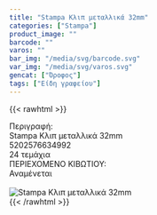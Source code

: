 ```yaml
---
title: "Stampa Κλιπ μεταλλικά 32mm"
categories: ["Stampa"]
product_image: ""
barcode: ""
varos: ""
bar_img: "/media/svg/barcode.svg"
var_img: "/media/svg/varos.svg"
gencat: ["Όροφος"]
tags: ["Είδη γραφείου"]
---
```

{{< rawhtml >}}

<div class="sload657"><div class="product"><div id="sistatika">Περιγραφή:</div><div class="alltext">Stampa Κλιπ μεταλλικά 32mm</div><div id="barcode"><div id="barimage1"></div><span id="bartext">5202576634992</span></div><div id="varos"><div id="temimg"></div><span id="varostext">24 τεμάχια</span></div><div id="kivotio">ΠΕΡΙΕΧΟΜΕΝΟ ΚΙΒΩΤΙΟΥ:<br>Αναμένεται</div><br><div class="pimg"><img alt="Stampa Κλιπ μεταλλικά 32mm" title="Stampa Κλιπ μεταλλικά 32mm" src="/media/images/stampa-klip-metallika-32mm.jpg"></div></div></div>
{{< /rawhtml >}}


